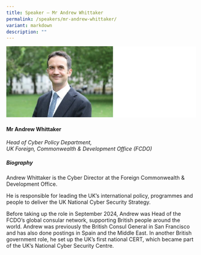 ```yaml
---
title: Speaker – Mr Andrew Whittaker
permalink: /speakers/mr-andrew-whittaker/
variant: markdown
description: ""
---
```



![](/images/2024%20speakers/Andrew_Whittaker.png)
#### **Mr Andrew Whittaker**

*Head of Cyber Policy Department, <br> UK Foreign, Commonwealth &amp; Development Office (FCDO)*

##### **Biography**
Andrew Whittaker is the Cyber Director at the Foreign Commonwealth &amp; Development Office.

He is responsible for leading the UK’s international policy, programmes and people to deliver the UK National Cyber Security Strategy.

Before taking up the role in September 2024, Andrew was Head of the FCDO’s global consular network, supporting British people around the world. Andrew was previously the British Consul General in San Francisco and has also done postings in Spain and the Middle East. In another British government role, he set up the UK’s first national CERT, which became part of the UK’s National Cyber Security Centre.
